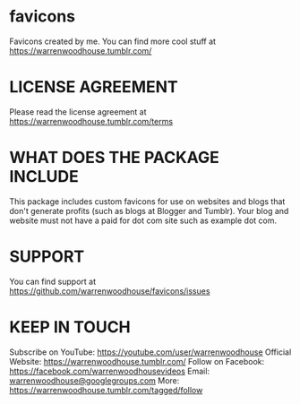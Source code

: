 # favicons
Favicons created by me. You can find more cool stuff at https://warrenwoodhouse.tumblr.com/

# LICENSE AGREEMENT
Please read the license agreement at https://warrenwoodhouse.tumblr.com/terms

# WHAT DOES THE PACKAGE INCLUDE
This package includes custom favicons for use on websites and blogs that don't generate profits (such as blogs at Blogger and Tumblr). Your blog and website must not have a paid for dot com site such as example dot com.

# SUPPORT
You can find support at https://github.com/warrenwoodhouse/favicons/issues

# KEEP IN TOUCH
Subscribe on YouTube: https://youtube.com/user/warrenwoodhouse
Official Website: https://warrenwoodhouse.tumblr.com/
Follow on Facebook: https://facebook.com/warrenwoodhousevideos
Email: warrenwoodhouse@googlegroups.com
More: https://warrenwoodhouse.tumblr.com/tagged/follow
